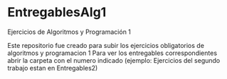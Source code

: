 # EntregablesAlg1
Ejercicios  de Algoritmos y Programación 1

Este repositorio fue creado para subir los ejercicios obligatorios de algoritmos y programacion 1
Para ver los entregables correspondientes abrir la carpeta con el numero indicado (ejemplo: Ejercicios del segundo trabajo
estan en Entregables2)
